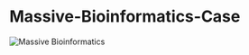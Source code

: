 # Massive-Bioinformatics-Case


![Massive Bioinformatics](https://github.com/ferhatyyaman/Massive-Bioinformatics-Case/assets/66822481/3ca87c2d-a926-47a4-ab55-332474d97932)



